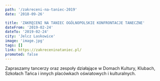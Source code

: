 ```yaml
---
path: '/zakreceni-na-taniec-2019'
date: '2018-09-26'

title: 'ZAKRĘCENI NA TANIEC OGÓLNOPOLSKIE KONFRONTACJE TANECZNE'
dateFrom: '2019-02-24'
dateTo: '2019-02-24'
city: 'Jelcz Laskowice'
image: 'image.jpg'
tags: []
link: https://zakreceninataniec.pl/
promoted: false
---
```

Zapraszamy tancerzy oraz zespoły działające w Domach Kultury, Klubach, Szkołach Tańca i innych placówkach oświatowych i kulturalnych.